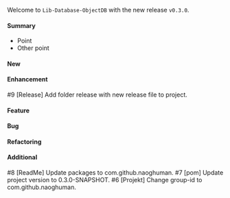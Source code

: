 Welcome to `Lib-Database-ObjectDB` with the new release `v0.3.0`.



#### Summary
* Point
* Other point



#### New



#### Enhancement
#9 [Release] Add folder release with new release file to project.



#### Feature



#### Bug



#### Refactoring



#### Additional



[//]: # (Issues which will be integrated in this release)
#8 [ReadMe] Update packages to com.github.naoghuman.
#7 [pom] Update project version to 0.3.0-SNAPSHOT.
#6 [Projekt] Change group-id to com.github.naoghuman.
